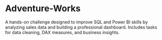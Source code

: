 # Adventure-Works
A hands-on challenge designed to improve SQL and Power BI skills by analyzing sales data and building a professional dashboard. Includes tasks for data cleaning, DAX measures, and business insights.
